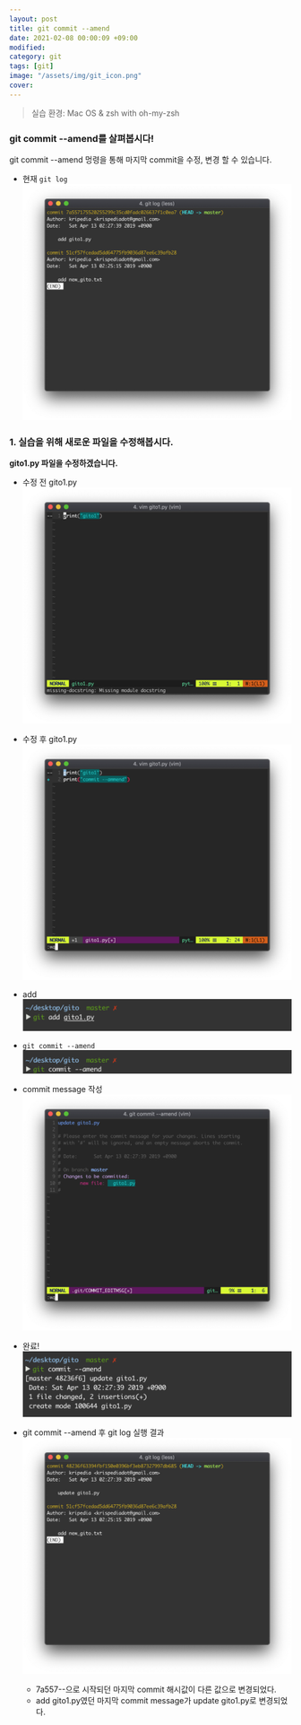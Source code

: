 ```yaml
---
layout: post
title: git commit --amend
date: 2021-02-08 00:00:09 +09:00
modified: 
category: git
tags: [git]
image: "/assets/img/git_icon.png"
cover: 
---
```


>실습 환경: Mac OS & zsh with oh-my-zsh

### git commit --amend를 살펴봅시다! <br>

 git commit --amend 멍령을 통해 마지막 commit을 수정, 변경 할 수 있습니다. <br>

  - 현재 `git log`<br>
   ![git commit amend 1](https://raw.githubusercontent.com/krispediadot/krispediadot.github.io/master/_posts/git/2020-02-08-git-commit--amend/git_commit_amend_1.jpg)

### 1. 실습을 위해 새로운 파일을 수정해봅시다. <br>

  **gito1.py 파일을 수정하겠습니다.**<br>

  - 수정 전 gito1.py<br>
  ![git commit amend 2](https://raw.githubusercontent.com/krispediadot/krispediadot.github.io/master/_posts/git/2020-02-08-git-commit--amend/git_commit_amend_2.jpg)

  - 수정 후 gito1.py<br>
  ![git commit amend 3](https://raw.githubusercontent.com/krispediadot/krispediadot.github.io/master/_posts/git/2020-02-08-git-commit--amend/git_commit_amend_3.jpg)

  - add<br>
  ![git commit amend 4](https://raw.githubusercontent.com/krispediadot/krispediadot.github.io/master/_posts/git/2020-02-08-git-commit--amend/git_commit_amend_4.jpg)

  - `git commit --amend`<br>
  ![git commit amend 5](https://raw.githubusercontent.com/krispediadot/krispediadot.github.io/master/_posts/git/2020-02-08-git-commit--amend/git_commit_amend_5.jpg)

  - commit message 작성
  ![git commit amend 6](https://raw.githubusercontent.com/krispediadot/krispediadot.github.io/master/_posts/git/2020-02-08-git-commit--amend/git_commit_amend_6.jpg)

  - 완료!
  ![git commit amend 7](https://raw.githubusercontent.com/krispediadot/krispediadot.github.io/master/_posts/git/2020-02-08-git-commit--amend/git_commit_amend_7.jpg)

  - git commit --amend 후 git log 실행 결과
  ![git commit amend 8](https://raw.githubusercontent.com/krispediadot/krispediadot.github.io/master/_posts/git/2020-02-08-git-commit--amend/git_commit_amend_8.jpg)

    - 7a557--으로 시작되던 마지막 commit 해시값이 다른 값으로 변경되었다. 
    - add gito1.py였던 마지막 commit message가 update gito1.py로 변경되었다.